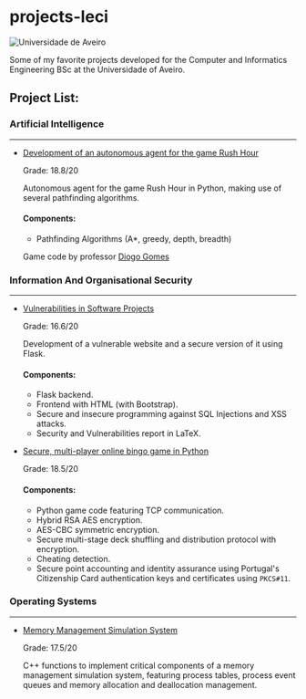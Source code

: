 # projects-leci

![Universidade de Aveiro](https://i.imgur.com/Qfy0aLj.png)

Some of my favorite projects developed for the Computer and Informatics Engineering BSc at the Universidade of Aveiro.

## Project List:

### Artificial Intelligence

<hr>

- [Development of an autonomous agent for the game Rush Hour](https://github.com/marco-almeida/projects-leci/tree/main/Rush%20Hour)

     Grade: 18.8/20

     Autonomous agent for the game Rush Hour in Python, making use of several pathfinding algorithms.

     #### Components:

     - Pathfinding Algorithms (A*, greedy, depth, breadth)

     Game code by professor [Diogo Gomes](https://github.com/dgomes)

### Information And Organisational Security

<hr>

- [Vulnerabilities in Software Projects](https://github.com/marco-almeida/projects-leci/tree/main/Vulnerabilities%20in%20Software%20Projects)

     Grade: 16.6/20

     Development of a vulnerable website and a secure version of it using Flask.

     #### Components:

     - Flask backend.
     - Frontend with HTML (with Bootstrap).
     - Secure and insecure programming against SQL Injections and XSS attacks.
     - Security and Vulnerabilities report in LaTeX.


- [Secure, multi-player online bingo game in Python](https://github.com/marco-almeida/projects-leci/tree/main/Bingo)

     Grade: 18.5/20

     #### Components:
     - Python game code featuring TCP communication.
     - Hybrid RSA AES encryption.
     - AES-CBC symmetric encryption.
     - Secure multi-stage deck shuffling and distribution protocol with encryption.
     - Cheating detection.
     - Secure point accounting and identity assurance using Portugal's Citizenship Card authentication keys and certificates using `PKCS#11`.

### Operating Systems

<hr>

 - [Memory Management Simulation System](https://github.com/marco-almeida/projects-leci/tree/main/somm22)

     Grade: 17.5/20

     C++ functions to implement critical components of a memory management simulation system, featuring process tables, process event queues and memory allocation and deallocation management.
